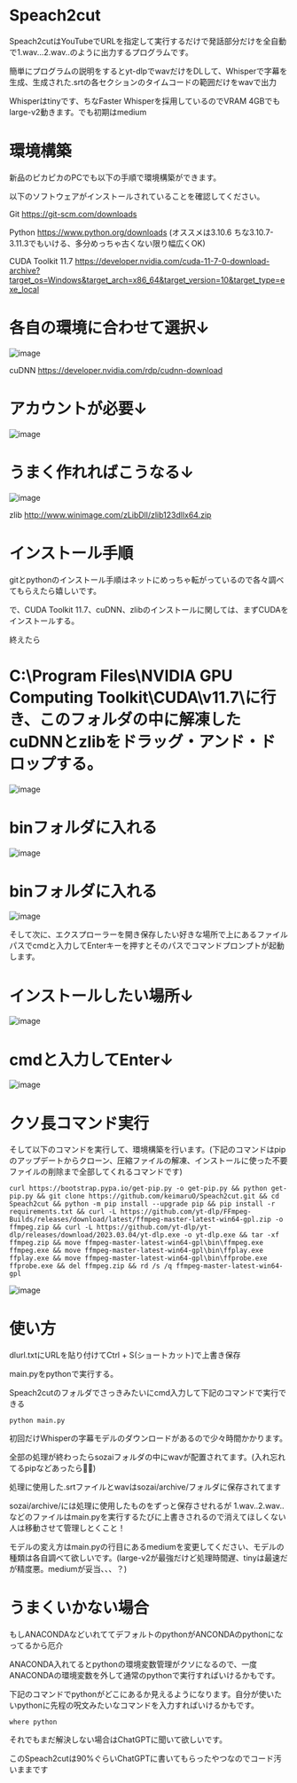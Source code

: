 # Speach2cut

Speach2cutはYouTubeでURLを指定して実行するだけで発話部分だけを全自動で1.wav...2.wav..のように出力するプログラムです。

簡単にプログラムの説明をするとyt-dlpでwavだけをDLして、Whisperで字幕を生成、生成された.srtの各セクションのタイムコードの範囲だけをwavで出力

Whisperはtinyです、ちなFaster Whisperを採用しているのでVRAM 4GBでもlarge-v2動きます。でも初期はmedium



# 環境構築

新品のピカピカのPCでも以下の手順で環境構築ができます。

以下のソフトウェアがインストールされていることを確認してください。


Git https://git-scm.com/downloads

Python https://www.python.org/downloads
(オススメは3.10.6  ちな3.10.7-3.11.3でもいける、多分めっちゃ古くない限り幅広くOK)

CUDA Toolkit 11.7 https://developer.nvidia.com/cuda-11-7-0-download-archive?target_os=Windows&target_arch=x86_64&target_version=10&target_type=exe_local
# 各自の環境に合わせて選択↓
![image](https://github.com/keimaruO/Speach2cut/assets/91080250/ad484c8d-574b-437d-ba58-6616a6bcd2e5)



cuDNN https://developer.nvidia.com/rdp/cudnn-download
# アカウントが必要↓
![image](https://github.com/keimaruO/Speach2cut/assets/91080250/02b74725-50b9-4080-ae25-28f253c02841)
# うまく作れればこうなる↓
![image](https://github.com/keimaruO/Speach2cut/assets/91080250/b246ea34-1c01-41b9-a799-60d11cee1455)

zlib http://www.winimage.com/zLibDll/zlib123dllx64.zip






# インストール手順

gitとpythonのインストール手順はネットにめっちゃ転がっているので各々調べてもらえたら嬉しいです。

で、CUDA Toolkit 11.7、cuDNN、zlibのインストールに関しては、まずCUDAをインストールする。

終えたら

# C:\Program Files\NVIDIA GPU Computing Toolkit\CUDA\v11.7\に行き、このフォルダの中に解凍したcuDNNとzlibをドラッグ・アンド・ドロップする。
![image](https://github.com/keimaruO/Speach2cut/assets/91080250/ea18620a-8dcd-442b-879b-3ed39d83db34)
# binフォルダに入れる
![image](https://github.com/keimaruO/Speach2cut/assets/91080250/570a5672-153b-43d6-812f-50223dc73fdb)
# binフォルダに入れる
![image](https://github.com/keimaruO/Speach2cut/assets/91080250/71b9fb7b-48a7-4844-b0ac-17cccf283fc1)


そして次に、エクスプローラーを開き保存したい好きな場所で上にあるファイルパスでcmdと入力してEnterキーを押すとそのパスでコマンドプロンプトが起動します。
# インストールしたい場所↓
![image](https://github.com/keimaruO/Speach2cut/assets/91080250/80d6198d-580e-4a0d-a6af-4e5720d65200)
# cmdと入力してEnter↓
![image](https://github.com/keimaruO/Speach2cut/assets/91080250/1951292f-c61b-483d-9358-7baff44e9343)

# クソ長コマンド実行
そして以下のコマンドを実行して、環境構築を行います。(下記のコマンドはpipのアップデートからクローン、圧縮ファイルの解凍、インストールに使った不要ファイルの削除まで全部してくれるコマンドです)
    
```
curl https://bootstrap.pypa.io/get-pip.py -o get-pip.py && python get-pip.py && git clone https://github.com/keimaruO/Speach2cut.git && cd Speach2cut && python -m pip install --upgrade pip && pip install -r requirements.txt && curl -L https://github.com/yt-dlp/FFmpeg-Builds/releases/download/latest/ffmpeg-master-latest-win64-gpl.zip -o ffmpeg.zip && curl -L https://github.com/yt-dlp/yt-dlp/releases/download/2023.03.04/yt-dlp.exe -o yt-dlp.exe && tar -xf ffmpeg.zip && move ffmpeg-master-latest-win64-gpl\bin\ffmpeg.exe ffmpeg.exe && move ffmpeg-master-latest-win64-gpl\bin\ffplay.exe ffplay.exe && move ffmpeg-master-latest-win64-gpl\bin\ffprobe.exe ffprobe.exe && del ffmpeg.zip && rd /s /q ffmpeg-master-latest-win64-gpl
```

![image](https://github.com/keimaruO/Speach2cut/assets/91080250/a0bb7974-56b5-4ff2-aa43-7ee2a9a2fdf3)

# 使い方
dlurl.txtにURLを貼り付けてCtrl + S(ショートカット)で上書き保存

main.pyをpythonで実行する。

Speach2cutのフォルダでさっきみたいにcmd入力して下記のコマンドで実行できる
```
python main.py
```
初回だけWhisperの字幕モデルのダウンロードがあるので少々時間かかります。

全部の処理が終わったらsozaiフォルダの中にwavが配置されてます。(入れ忘れてるpipなどあったら🙇‍♂️)

処理に使用した.srtファイルとwavはsozai/archive/フォルダに保存されてます

sozai/archive/には処理に使用したものをずっと保存させれるが
1.wav..2.wav..などのファイルはmain.pyを実行するたびに上書きされるので消えてほしくない人は移動させて管理しとくこと！

モデルの変え方はmain.pyの行目にあるmediumを変更してください、モデルの種類は各自調べて欲しいです。(large-v2が最強だけど処理時間遅、tinyは最速だが精度悪。mediumが妥当、、、？)

# うまくいかない場合

もしANACONDAなどいれててデフォルトのpythonがANCONDAのpythonになってるから厄介

ANACONDA入れてるとpythonの環境変数管理がクソになるので、一度ANACONDAの環境変数を外して通常のpythonで実行すればいけるかもです。

下記のコマンドでpythonがどこにあるか見えるようになります。自分が使いたいpythonに先程の呪文みたいなコマンドを入力すればいけるかもです。
```
where python
```
それでもまだ解決しない場合はChatGPTに聞いて欲しいです。

このSpeach2cutは90%ぐらいChatGPTに書いてもらったやつなのでコード汚いままです
